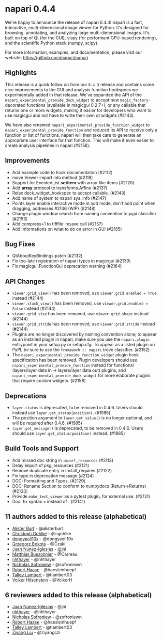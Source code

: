 # napari 0.4.4

We're happy to announce the release of napari 0.4.4!
napari is a fast, interactive, multi-dimensional image viewer for Python.
It's designed for browsing, annotating, and analyzing large multi-dimensional
images. It's built on top of Qt (for the GUI), vispy (for performant GPU-based
rendering), and the scientific Python stack (numpy, scipy).


For more information, examples, and documentation, please visit our website:
https://github.com/napari/napari

## Highlights
This release is a quick follow on from our `0.4.3` release and contains some
nice improvements to the GUI and analysis function hookspecs we experimentally
added in that release. We've expanded the API of the
`napari_experimental_provide_dock_widget` to accept new `magic_factory`-
decorated functions (available in magicgui 0.2.7+), or any callable that
returns one or more widgets, making it easier for developers who want to use
magicgui and not have to write their own qt widgets (#2143).

We have also renamed `napari_experimental_provide_function_widget` to
`napari_experimental_provide_function` and reduced its API to receive only a
function or list of functions. napari will then take care to generate an
appropriate user interface for that function. This will make it even easier to
create analysis pipelines in napari (#2158).


## Improvements
- Add example code to hook documentation (#2112)
- move Viewer import into method (#2119)
- Support for EventedList.__setitem__ with array-like items (#2120)
- Add __array__ protocol to transforms.Affine (#2137)
- Relax dock_widget_hookspec to accept callable. (#2143)
- Add name of system to napari sys_info (#2147)
- Points layer enable interactive mode in add mode, don't add point when dragging, addresses #2146 (WIP) (#2148)
- Change plugin window search from naming convention to pypi classifier (#2153)
- Add compress=1 to tifffile imsave call (#2157)
- Add informations on what to do on error in GUI (#2165)


## Bug Fixes
- QtAboutKeyBindings patch (#2132)
- Fix too-late registration of napari types in magicgui (#2139)
- Fix magicgui.FunctionGui deprecation warning (#2164)


## API Changes
- `viewer.grid_view()` has been removed, use `viewer.grid.enabled = True`
  instead (#2144)
- `viewer.stack_view()` has been removed, use `viewer.grid.enabled = False`
  instead (#2144)
- `viewer.grid_size` has been removed, use `viewer.grid.shape` instead (#2144)
- `viewer.grid_stride` has been removed, use `viewer.grid.stride` instead
  (#2144)
- Plugins are no longer discovered by naming convention alone; to appear as an
  installed plugin in napari, make sure you use the `napari.plugin`
  entrypoint in your setup.py or setup.cfg. To appear as a listed plugin on
  PyPI, be sure to use the `Framework :: napari` trove classifier. (#2152)
- The `napari_experimental_provide_function_widget` plugin hook
  specification has been removed. Plugin developers should use
  `napari_experimental_provide_function` instead for functional
  (layers/layer data in -> layers/layer data out) plugins, and
  `napari_experimental_provide_dock_widget` for more elaborate plugins
  that require custom widgets. (#2158)


## Deprecations
- `layer.status` is deprecated, to be removed in 0.4.6. Users should instead
  use `layer.get_status(position)`. (#1985)
- The position argument to `layer.get_value()` is no longer optional, and will
  be required after 0.4.6. (#1985)
- `layer.get_message()` is deprecated, to be removed in 0.4.6. Users should use
  `layer.get_status(position)` instead. (#1985)


## Build Tools and Support
- Add missed doc string in `import_resources` (#2113)
- Delay import of pkg_resources (#2121)
- Remove duplicate entry in install_requires (#2122)
- Fix typo in deprecation message (#2124)
- DOC: Formatting and Typos. (#2129)
- DOC: Rename Section to conform to numpydocs (Return->Returns) (#2130)
- Provide `make_test_viewer` as a pytest plugin, for external use. (#2131)
- Doc: fix syntax = instead of : (#2141)


## 11 authors added to this release (alphabetical)

- [Alister Burt](https://github.com/napari/napari/commits?author=alisterburt) - @alisterburt
- [Christoph Gohlke](https://github.com/napari/napari/commits?author=cgohlke) - @cgohlke
- [dongyaoli10x](https://github.com/napari/napari/commits?author=dongyaoli10x) - @dongyaoli10x
- [Grzegorz Bokota](https://github.com/napari/napari/commits?author=Czaki) - @Czaki
- [Juan Nunez-Iglesias](https://github.com/napari/napari/commits?author=jni) - @jni
- [Matthias Bussonnier](https://github.com/napari/napari/commits?author=Carreau) - @Carreau
- [nhthayer](https://github.com/napari/napari/commits?author=nhthayer) - @nhthayer
- [Nicholas Sofroniew](https://github.com/napari/napari/commits?author=sofroniewn) - @sofroniewn
- [Robert Haase](https://github.com/napari/napari/commits?author=haesleinhuepf) - @haesleinhuepf
- [Talley Lambert](https://github.com/napari/napari/commits?author=tlambert03) - @tlambert03
- [Volker Hilsenstein](https://github.com/napari/napari/commits?author=VolkerH) - @VolkerH


## 6 reviewers added to this release (alphabetical)

- [Juan Nunez-Iglesias](https://github.com/napari/napari/commits?author=jni) - @jni
- [nhthayer](https://github.com/napari/napari/commits?author=nhthayer) - @nhthayer
- [Nicholas Sofroniew](https://github.com/napari/napari/commits?author=sofroniewn) - @sofroniewn
- [Robert Haase](https://github.com/napari/napari/commits?author=haesleinhuepf) - @haesleinhuepf
- [Talley Lambert](https://github.com/napari/napari/commits?author=tlambert03) - @tlambert03
- [Ziyang Liu](https://github.com/napari/napari/commits?author=ziyangczi) - @ziyangczi
